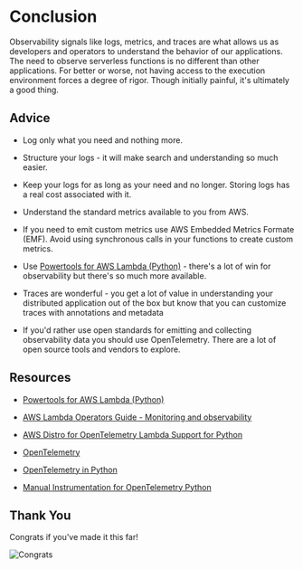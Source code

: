 # Conclusion

Observability signals like logs, metrics, and traces are what allows us as developers and operators to understand the behavior of our applications. The need to observe serverless functions is no different than other applications. For better or worse, not having access to the execution environment forces a degree of rigor. Though initially painful, it's ultimately a good thing.

## Advice

* Log only what you need and nothing more.

* Structure your logs - it will make search and understanding so much easier.

* Keep your logs for as long as your need and no longer. Storing logs has a real cost associated with it.

* Understand the standard metrics available to you from AWS.

* If you need to emit custom metrics use AWS Embedded Metrics Formate (EMF). Avoid using synchronous calls in your functions to create custom metrics.

* Use [Powertools for AWS Lambda (Python)](https://docs.powertools.aws.dev/lambda/python/latest/) - there's a lot of win for observability but there's so much more available.

* Traces are wonderful - you get a lot of value in understanding your distributed application out of the box but know that you can customize traces with annotations and metadata

* If you'd rather use open standards for emitting and collecting observability data you should use OpenTelemetry. There are a lot of open source tools and vendors to explore.


## Resources

* [Powertools for AWS Lambda (Python)](https://docs.powertools.aws.dev/lambda/python/latest/)

* [AWS Lambda Operators Guide - Monitoring and observability](https://docs.aws.amazon.com/lambda/latest/operatorguide/monitoring-observability.html)

* [AWS Distro for OpenTelemetry Lambda Support for Python](https://aws-otel.github.io/docs/getting-started/lambda/lambda-python)

* [OpenTelemetry](https://opentelemetry.io/)

* [OpenTelemetry in Python](https://opentelemetry.io/docs/languages/python)

* [Manual Instrumentation for OpenTelemetry Python](https://opentelemetry.io/docs/languages/python/instrumentation/)


## Thank You

Congrats if you've made it this far!

![Congrats](https://media.giphy.com/media/v1.Y2lkPTc5MGI3NjExc3MyazVwNHBlYmMzZWZrZDFqZzdqdGxyc2loMHd2d2RxNGtpZ29pdyZlcD12MV9pbnRlcm5hbF9naWZfYnlfaWQmY3Q9Zw/QMkPpxPDYY0fu/giphy.gif)
